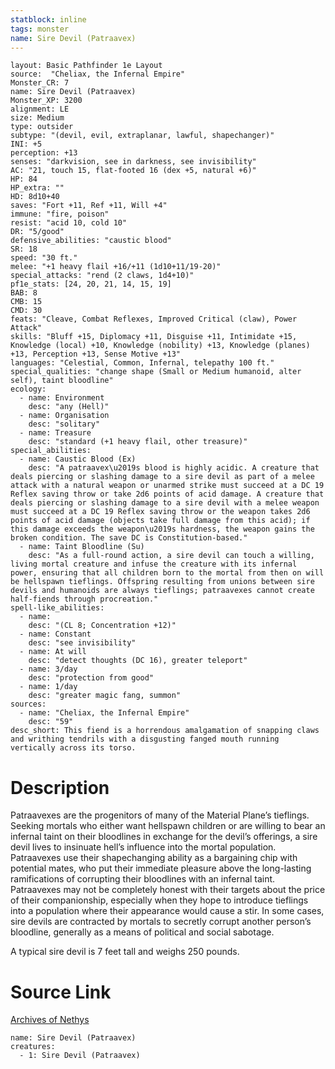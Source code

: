 ```yaml
---
statblock: inline
tags: monster
name: Sire Devil (Patraavex)
---
```

```statblock
layout: Basic Pathfinder 1e Layout
source:  "Cheliax, the Infernal Empire"
Monster_CR: 7
name: Sire Devil (Patraavex)
Monster_XP: 3200
alignment: LE
size: Medium
type: outsider
subtype: "(devil, evil, extraplanar, lawful, shapechanger)"
INI: +5
perception: +13
senses: "darkvision, see in darkness, see invisibility"
AC: "21, touch 15, flat-footed 16 (dex +5, natural +6)"
HP: 84
HP_extra: ""
HD: 8d10+40
saves: "Fort +11, Ref +11, Will +4"
immune: "fire, poison"
resist: "acid 10, cold 10"
DR: "5/good"
defensive_abilities: "caustic blood"
SR: 18
speed: "30 ft."
melee: "+1 heavy flail +16/+11 (1d10+11/19-20)"
special_attacks: "rend (2 claws, 1d4+10)"
pf1e_stats: [24, 20, 21, 14, 15, 19]
BAB: 8
CMB: 15
CMD: 30
feats: "Cleave, Combat Reflexes, Improved Critical (claw), Power Attack"
skills: "Bluff +15, Diplomacy +11, Disguise +11, Intimidate +15, Knowledge (local) +10, Knowledge (nobility) +13, Knowledge (planes) +13, Perception +13, Sense Motive +13"
languages: "Celestial, Common, Infernal, telepathy 100 ft."
special_qualities: "change shape (Small or Medium humanoid, alter self), taint bloodline"
ecology:
  - name: Environment
    desc: "any (Hell)"
  - name: Organisation
    desc: "solitary"
  - name: Treasure
    desc: "standard (+1 heavy flail, other treasure)"
special_abilities:
  - name: Caustic Blood (Ex)
    desc: "A patraavex\u2019s blood is highly acidic. A creature that deals piercing or slashing damage to a sire devil as part of a melee attack with a natural weapon or unarmed strike must succeed at a DC 19 Reflex saving throw or take 2d6 points of acid damage. A creature that deals piercing or slashing damage to a sire devil with a melee weapon must succeed at a DC 19 Reflex saving throw or the weapon takes 2d6 points of acid damage (objects take full damage from this acid); if this damage exceeds the weapon\u2019s hardness, the weapon gains the broken condition. The save DC is Constitution-based."
  - name: Taint Bloodline (Su)
    desc: "As a full-round action, a sire devil can touch a willing, living mortal creature and infuse the creature with its infernal power, ensuring that all children born to the mortal from then on will be hellspawn tieflings. Offspring resulting from unions between sire devils and humanoids are always tieflings; patraavexes cannot create half-fiends through procreation."
spell-like_abilities:
  - name:
    desc: "(CL 8; Concentration +12)"
  - name: Constant
    desc: "see invisibility"
  - name: At will
    desc: "detect thoughts (DC 16), greater teleport"
  - name: 3/day
    desc: "protection from good"
  - name: 1/day
    desc: "greater magic fang, summon"
sources:
  - name: "Cheliax, the Infernal Empire"
    desc: "59"
desc_short: This fiend is a horrendous amalgamation of snapping claws and writhing tendrils with a disgusting fanged mouth running vertically across its torso.
```
# Description
Patraavexes are the progenitors of many of the Material Plane’s tieflings. Seeking mortals who either want hellspawn children or are willing to bear an infernal taint on their bloodlines in exchange for the devil’s offerings, a sire devil lives to insinuate hell’s influence into the mortal population. Patraavexes use their shapechanging ability as a bargaining chip with potential mates, who put their immediate pleasure above the long-lasting ramifications of corrupting their bloodlines with an infernal taint. Patraavexes may not be completely honest with their targets about the price of their companionship, especially when they hope to introduce tieflings into a population where their appearance would cause a stir. In some cases, sire devils are contracted by mortals to secretly corrupt another person’s bloodline, generally as a means of political and social sabotage.

A typical sire devil is 7 feet tall and weighs 250 pounds.
# Source Link
[Archives of Nethys](https://aonprd.com/MonsterDisplay.aspx?ItemName=Sire%20Devil%20(Patraavex))
```encounter-table
name: Sire Devil (Patraavex)
creatures:
  - 1: Sire Devil (Patraavex)
```
